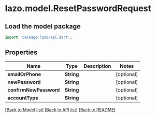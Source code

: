 # lazo.model.ResetPasswordRequest

## Load the model package
```dart
import 'package:lazo/api.dart';
```

## Properties
Name | Type | Description | Notes
------------ | ------------- | ------------- | -------------
**emailOrPhone** | **String** |  | [optional] 
**newPassword** | **String** |  | [optional] 
**confirmNewPassword** | **String** |  | [optional] 
**accountType** | **String** |  | [optional] 

[[Back to Model list]](../README.md#documentation-for-models) [[Back to API list]](../README.md#documentation-for-api-endpoints) [[Back to README]](../README.md)


